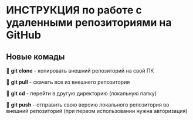 # ИНСТРУКЦИЯ по работе с удаленными репозиториями на GitHub

## Новые комады

🔸 **git clone** - копировать внешний репозиторий на свой ПК

🔸 **git pull** - скачать все из внешнего репозитория

🔸 **git cd** - перейти в другую директорию (локальную папку)

🔸 **git push** - отправить свою версию локального репозитория во внешний репозиторий (при первом использовании нужна авторизация)
ㅤ

